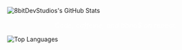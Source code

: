 ![8bitDevStudios's GitHub Stats](https://github-readme-stats.vercel.app/api?username=8bitDevStudios&show_icons=true&theme=github_dark&hide_border=true)

<p align="center" style="color: #fff; font-size: 16px; font-style: italic; margin-bottom: 6px;">
  Code, caffeine, and bbno$ on repeat.
</p>

![Top Languages](https://github-readme-stats.vercel.app/api/top-langs/?username=8bitDevStudios&layout=compact&theme=github_dark&hide_border=true)
